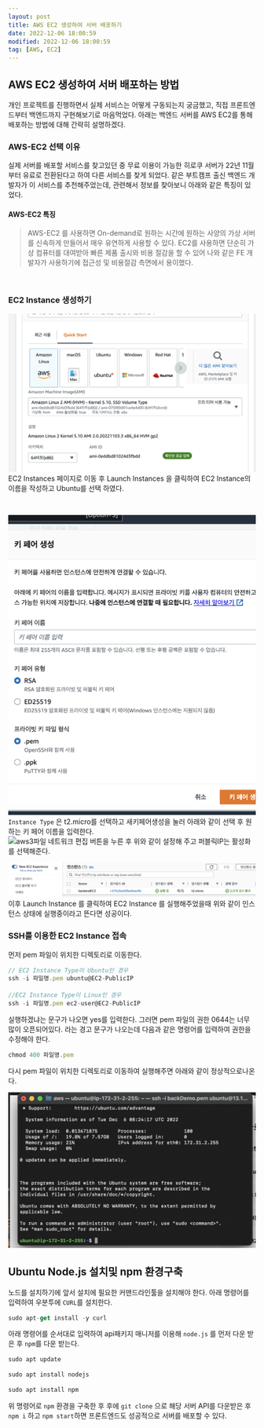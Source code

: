 ```yaml
---
layout: post
title: AWS EC2 생성하여 서버 배포하기
date: 2022-12-06 18:00:59
modified: 2022-12-06 18:00:59
tag: [AWS, EC2]
---
```


## AWS EC2 생성하여 서버 배포하는 방법
개인 프로젝트를 진행하면서 실제 서비스는 어떻게 구동되는지 궁금했고, 직접 프론트엔드부터 백엔드까지 구현해보기로 마음먹었다. 
아래는 백엔드 서버를 AWS EC2를 통해 배포하는 방법에 대해 간략히 설명하겠다. 
<br>

### AWS-EC2 선택 이유
실제 서버를 배포할 서비스를 찾고있던 중 무료 이용이 가능한 히로쿠 서버가 22년 11월부터 유료로 전환된다고 하여 다른 서비스를 찾게 되었다.
같은 부트캠프 출신 백엔드 개발자가 이 서비스를 추천해주었는데, 관련해서 정보를 찾아보니 아래와 같은 특징이 있었다.
#### AWS-EC2 특징
> AWS-EC2 
를 사용하면 On-demand로 원하는 시간에 원하는 사양의 가상 서버를 신속하게 만들어서 매우 유연하게 사용할 수 있다. EC2를 사용하면 단순히 가상 컴퓨터를 대여받아 빠른 제품 출시와 비용 절감을 할 수 있어 나와 같은 FE 개발자가 사용하기에 접근성 및 비용절감 측면에서 용이했다.

<br>

###  EC2 Instance 생성하기 


![aws1파일](./aws1.png)
EC2 Instances 페이지로 이동 후 Launch Instances 을 클릭하여 EC2 Instance의 이름을 작성하고 Ubuntu를 선택 하였다.

<br>

![aws2파일](./aws2.png)
`Instance Type` 은 t2.micro를 선택하고 새키페어생성을 눌러 아래와 같이 선택 후 원하는 키 페어 이름을 입력한다.
<br>
![aws3파일](../images/aws3.png)
네트워크 편집 버튼을 누른 후 위와 같이 설정해 주고 퍼블릭IP는 활성화를 선택해준다.

![aws4파일](./aws4.png)
이후 Launch Instance 를 클릭하여 EC2 Instance 를 실행해주었을때 위와 같이 인스턴스 상태에 실행중이라고 뜬다면 성공이다.

### SSH를 이용한 EC2 Instance 접속
먼저 pem 파일이 위치한 디렉토리로 이동한다.

```javascript
// EC2 Instance Type이 Ubuntu인 경우
ssh -i 파일명.pem ubuntu@EC2-PublicIP

//EC2 Instance Type이 Linux인 경우
ssh -i 파일명.pem ec2-user@EC2-PublicIP
```
실행하겠냐는 문구가 나오면 yes를 입력한다. 그러면  pem 파일의 권한 0644는 너무 많이 오픈되어있다. 라는 경고 문구가 나오는데 다음과 같은 명령어를 입력하여 권한을 수정해야 한다.

```javascript
chmod 400 파일명.pem
```
다시 pem 파일이 위치한 디렉토리로 이동하여 실행해주면 아래와 같이 정상적으로나온다.

![aws5파일](./aws5.png)


## Ubuntu  Node.js 설치및 npm 환경구축 
노드를 설치하기에 앞서 설치에 필요한 커맨드라인툴을 설치해야 한다. 아래 명령어를 입력하여 우분투에 `CURL`를 설치한다.

```javascript
sudo apt-get install -y curl
```

아래 명령어를 순서대로 입력하여 api패키지 매니저를 이용해 `node.js` 를 먼저 다운 받은 후 `npm`를 다운 받는다.
```javascript
sudo apt update
```
```javascript
sudo apt install nodejs
```
```javascript
sudo apt install npm
```
위 명령어로 `npm` 환경을 구축한 후 후에 `git clone` 으로 해당 서버 API를 다운받은 후 `npm i` 하고 `npm start`하면 프론트엔드도 성공적으로 서버를 배포할 수 있다. 
